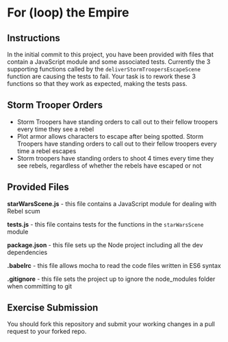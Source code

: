 # For (loop) the Empire

## Instructions

In the initial commit to this project, you have been provided with files that contain a JavaScript module and some associated tests. Currently the 3 supporting functions called by the `deliverStormTroopersEscapeScene` function are causing the tests to fail. Your task is to rework these 3 functions so that they work as expected, making the tests pass.

## Storm Trooper Orders
* Storm Troopers have standing orders to call out to their fellow troopers every time they see a rebel
* Plot armor allows characters to escape after being spotted. Storm Troopers have standing orders to call out to their fellow troopers every time a rebel escapes
* Storm troopers have standing orders to shoot 4 times every time they see rebels, regardless of whether the rebels have escaped or not

## Provided Files

**starWarsScene.js** - this file contains a JavaScript module for dealing with Rebel scum

**tests.js** - this file contains tests for the functions in the `starWarsScene` module

**package.json** - this file sets up the Node project including all the dev dependencies

**.babelrc** - this file allows mocha to read the code files written in ES6 syntax

**.gitignore** - this file sets the project up to ignore the node_modules folder when committing to git

## Exercise Submission

You should fork this repository and submit your working changes in a pull request to your forked repo.
